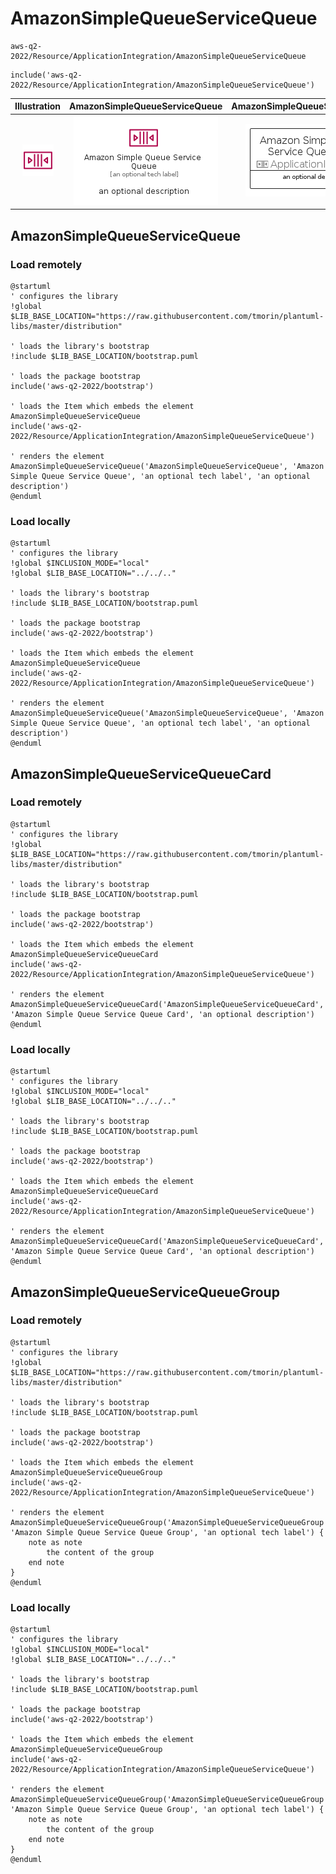 # AmazonSimpleQueueServiceQueue


```text
aws-q2-2022/Resource/ApplicationIntegration/AmazonSimpleQueueServiceQueue
```

```text
include('aws-q2-2022/Resource/ApplicationIntegration/AmazonSimpleQueueServiceQueue')
```



| Illustration | AmazonSimpleQueueServiceQueue | AmazonSimpleQueueServiceQueueCard | AmazonSimpleQueueServiceQueueGroup |
| :---: | :---: | :---: | :---: |
| ![illustration for Illustration](../../../aws-q2-2022/Resource/ApplicationIntegration/AmazonSimpleQueueServiceQueue.png) | ![illustration for AmazonSimpleQueueServiceQueue](../../../aws-q2-2022/Resource/ApplicationIntegration/AmazonSimpleQueueServiceQueue.Local.png) | ![illustration for AmazonSimpleQueueServiceQueueCard](../../../aws-q2-2022/Resource/ApplicationIntegration/AmazonSimpleQueueServiceQueueCard.Local.png) | ![illustration for AmazonSimpleQueueServiceQueueGroup](../../../aws-q2-2022/Resource/ApplicationIntegration/AmazonSimpleQueueServiceQueueGroup.Local.png) |




## AmazonSimpleQueueServiceQueue

### Load remotely
```plantuml
@startuml
' configures the library
!global $LIB_BASE_LOCATION="https://raw.githubusercontent.com/tmorin/plantuml-libs/master/distribution"

' loads the library's bootstrap
!include $LIB_BASE_LOCATION/bootstrap.puml

' loads the package bootstrap
include('aws-q2-2022/bootstrap')

' loads the Item which embeds the element AmazonSimpleQueueServiceQueue
include('aws-q2-2022/Resource/ApplicationIntegration/AmazonSimpleQueueServiceQueue')

' renders the element
AmazonSimpleQueueServiceQueue('AmazonSimpleQueueServiceQueue', 'Amazon Simple Queue Service Queue', 'an optional tech label', 'an optional description')
@enduml
```

### Load locally
```plantuml
@startuml
' configures the library
!global $INCLUSION_MODE="local"
!global $LIB_BASE_LOCATION="../../.."

' loads the library's bootstrap
!include $LIB_BASE_LOCATION/bootstrap.puml

' loads the package bootstrap
include('aws-q2-2022/bootstrap')

' loads the Item which embeds the element AmazonSimpleQueueServiceQueue
include('aws-q2-2022/Resource/ApplicationIntegration/AmazonSimpleQueueServiceQueue')

' renders the element
AmazonSimpleQueueServiceQueue('AmazonSimpleQueueServiceQueue', 'Amazon Simple Queue Service Queue', 'an optional tech label', 'an optional description')
@enduml
```

## AmazonSimpleQueueServiceQueueCard

### Load remotely
```plantuml
@startuml
' configures the library
!global $LIB_BASE_LOCATION="https://raw.githubusercontent.com/tmorin/plantuml-libs/master/distribution"

' loads the library's bootstrap
!include $LIB_BASE_LOCATION/bootstrap.puml

' loads the package bootstrap
include('aws-q2-2022/bootstrap')

' loads the Item which embeds the element AmazonSimpleQueueServiceQueueCard
include('aws-q2-2022/Resource/ApplicationIntegration/AmazonSimpleQueueServiceQueue')

' renders the element
AmazonSimpleQueueServiceQueueCard('AmazonSimpleQueueServiceQueueCard', 'Amazon Simple Queue Service Queue Card', 'an optional description')
@enduml
```

### Load locally
```plantuml
@startuml
' configures the library
!global $INCLUSION_MODE="local"
!global $LIB_BASE_LOCATION="../../.."

' loads the library's bootstrap
!include $LIB_BASE_LOCATION/bootstrap.puml

' loads the package bootstrap
include('aws-q2-2022/bootstrap')

' loads the Item which embeds the element AmazonSimpleQueueServiceQueueCard
include('aws-q2-2022/Resource/ApplicationIntegration/AmazonSimpleQueueServiceQueue')

' renders the element
AmazonSimpleQueueServiceQueueCard('AmazonSimpleQueueServiceQueueCard', 'Amazon Simple Queue Service Queue Card', 'an optional description')
@enduml
```

## AmazonSimpleQueueServiceQueueGroup

### Load remotely
```plantuml
@startuml
' configures the library
!global $LIB_BASE_LOCATION="https://raw.githubusercontent.com/tmorin/plantuml-libs/master/distribution"

' loads the library's bootstrap
!include $LIB_BASE_LOCATION/bootstrap.puml

' loads the package bootstrap
include('aws-q2-2022/bootstrap')

' loads the Item which embeds the element AmazonSimpleQueueServiceQueueGroup
include('aws-q2-2022/Resource/ApplicationIntegration/AmazonSimpleQueueServiceQueue')

' renders the element
AmazonSimpleQueueServiceQueueGroup('AmazonSimpleQueueServiceQueueGroup', 'Amazon Simple Queue Service Queue Group', 'an optional tech label') {
    note as note
        the content of the group
    end note
}
@enduml
```

### Load locally
```plantuml
@startuml
' configures the library
!global $INCLUSION_MODE="local"
!global $LIB_BASE_LOCATION="../../.."

' loads the library's bootstrap
!include $LIB_BASE_LOCATION/bootstrap.puml

' loads the package bootstrap
include('aws-q2-2022/bootstrap')

' loads the Item which embeds the element AmazonSimpleQueueServiceQueueGroup
include('aws-q2-2022/Resource/ApplicationIntegration/AmazonSimpleQueueServiceQueue')

' renders the element
AmazonSimpleQueueServiceQueueGroup('AmazonSimpleQueueServiceQueueGroup', 'Amazon Simple Queue Service Queue Group', 'an optional tech label') {
    note as note
        the content of the group
    end note
}
@enduml
```

